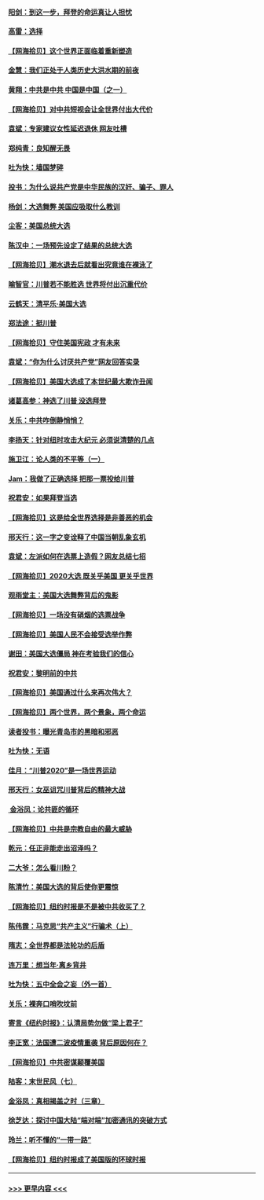 #### [阳剑：到这一步，拜登的命运真让人担忧](../pages/nsc993/n12549093.md?t=11142351) 
#### [高雷：选择](../pages/nsc993/n12549087.md?t=11142351) 
#### [【网海拾贝】这个世界正面临着重新塑造](../pages/nsc993/n12548326.md?t=11142351) 
#### [金慧：我们正处于人类历史大洪水期的前夜](../pages/nsc993/n12547914.md?t=11142351) 
#### [黄翔：中共是中共 中国是中国（之一）](../pages/nsc993/n12547576.md?t=11142351) 
#### [【网海拾贝】对中共短视会让全世界付出大代价](../pages/nsc993/n12546043.md?t=11142351) 
#### [袁斌：专家建议女性延迟退休 网友吐槽](../pages/nsc993/n12545424.md?t=11142351) 
#### [郑纯青：良知醒无畏](../pages/nsc993/n12545394.md?t=11142351) 
#### [吐为快：墙国梦碎](../pages/nsc993/n12545309.md?t=11142351) 
#### [投书：为什么说共产党是中华民族的汉奸、骗子、罪人](../pages/nsc993/n12545089.md?t=11142351) 
#### [杨剑：大选舞弊 美国应吸取什么教训](../pages/nsc993/n12543937.md?t=11142351) 
#### [尘客：美国总统大选](../pages/nsc993/n12543828.md?t=11142351) 
#### [陈汉中：一场预先设定了结果的总统大选](../pages/nsc993/n12543564.md?t=11142351) 
#### [【网海拾贝】潮水退去后就看出究竟谁在裸泳了](../pages/nsc993/n12543321.md?t=11142351) 
#### [喻智官：川普若不能胜选 世界将付出沉重代价](../pages/nsc993/n12541352.md?t=11142351) 
#### [云鹤天：清平乐‧美国大选](../pages/nsc993/n12540916.md?t=11142351) 
#### [郑法途：挺川普](../pages/nsc993/n12540898.md?t=11142351) 
#### [【网海拾贝】守住美国宪政 才有未来](../pages/nsc993/n12540423.md?t=11142351) 
#### [袁斌：“你为什么讨厌共产党”网友回答实录](../pages/nsc993/n12540208.md?t=11142351) 
#### [【网海拾贝】美国大选成了本世纪最大欺诈丑闻](../pages/nsc993/n12538029.md?t=11142351) 
#### [诸葛高参：神选了川普 没选拜登](../pages/nsc993/n12537664.md?t=11142351) 
#### [关乐：中共咋倒静悄悄？](../pages/nsc993/n12537615.md?t=11142351) 
#### [李扬天：针对纽时攻击大纪元 必须说清楚的几点](../pages/nsc993/n12536001.md?t=11142351) 
#### [施卫江：论人类的不平等（一）](../pages/nsc993/n12535700.md?t=11142351) 
#### [Jam：我做了正确选择 把那一票投给川普](../pages/nsc993/n12535743.md?t=11142351) 
#### [祝君安：如果拜登当选](../pages/nsc993/n12535726.md?t=11142351) 
#### [【网海拾贝】这是给全世界选择是非善恶的机会](../pages/nsc993/n12535061.md?t=11142351) 
#### [邢天行：这一字之变诠释了中国当朝乱象玄机](../pages/nsc993/n12533446.md?t=11142351) 
#### [袁斌：左派如何在选票上造假？网友总结七招](../pages/nsc993/n12533180.md?t=11142351) 
#### [【网海拾贝】2020大选 既关乎美国 更关乎世界](../pages/nsc993/n12533161.md?t=11142351) 
#### [观雨堂主：美国大选舞弊背后的鬼影](../pages/nsc993/n12533153.md?t=11142351) 
#### [【网海拾贝】一场没有硝烟的选票战争](../pages/nsc993/n12531883.md?t=11142351) 
#### [【网海拾贝】美国人民不会接受选举作弊](../pages/nsc993/n12528850.md?t=11142351) 
#### [谢田：美国大选僵局 神在考验我们的信心](../pages/nsc993/n12527932.md?t=11142351) 
#### [祝君安：黎明前的中共](../pages/nsc993/n12524071.md?t=11142351) 
#### [【网海拾贝】美国通过什么来再次伟大？](../pages/nsc993/n12523844.md?t=11142351) 
#### [【网海拾贝】两个世界，两个景象，两个命运](../pages/nsc993/n12521419.md?t=11142351) 
#### [读者投书：曝光青岛市的黑暗和邪恶](../pages/nsc993/n12520988.md?t=11142351) 
#### [吐为快：无语](../pages/nsc993/n12518588.md?t=11142351) 
#### [佳月：“川普2020”是一场世界运动](../pages/nsc993/n12518581.md?t=11142351) 
#### [邢天行：女巫诅咒川普背后的精神大战](../pages/nsc993/n12517257.md?t=11142351) 
#### [ 金浴凤：论共匪的循环](../pages/nsc993/n12517133.md?t=11142351) 
#### [【网海拾贝】中共是宗教自由的最大威胁](../pages/nsc993/n12516879.md?t=11142351) 
#### [乾元：任正非能走出沼泽吗？](../pages/nsc993/n12515831.md?t=11142351) 
#### [二大爷：怎么看川粉？](../pages/nsc993/n12515820.md?t=11142351) 
#### [陈清竹：美国大选的背后使你更震惊](../pages/nsc993/n12515589.md?t=11142351) 
#### [【网海拾贝】纽约时报是不是被中共收买了？](../pages/nsc993/n12515122.md?t=11142351) 
#### [陈伟霆：马克思“共产主义”行骗术（上）](../pages/nsc993/n12510217.md?t=11142351) 
#### [隋志：全世界都是法轮功的后盾](../pages/nsc993/n12510636.md?t=11142351) 
#### [连万里：想当年‧离乡背井](../pages/nsc993/n12510623.md?t=11142351) 
#### [吐为快：五中全会之妄（外一首）](../pages/nsc993/n12510470.md?t=11142351) 
#### [关乐：裸奔口哨吹坟前](../pages/nsc993/n12510403.md?t=11142351) 
#### [寄言《纽约时报》：认清局势勿做“梁上君子”](../pages/nsc993/n12510042.md?t=11142351) 
#### [李正宽：法国遭二波疫情重袭 背后原因何在？](../pages/nsc993/n12509971.md?t=11142351) 
#### [【网海拾贝】中共密谋颠覆美国](../pages/nsc993/n12509816.md?t=11142351) 
#### [陆客：末世民风（七）](../pages/nsc993/n12507822.md?t=11142351) 
#### [金浴凤：真相揭盖之时（三章）](../pages/nsc993/n12507804.md?t=11142351) 
#### [徐芝达：探讨中国大陆“端对端”加密通讯的突破方式](../pages/nsc993/n12507682.md?t=11142351) 
#### [玲兰：听不懂的“一带一路”](../pages/nsc993/n12507669.md?t=11142351) 
#### [【网海拾贝】纽约时报成了美国版的环球时报](../pages/nsc993/n12507053.md?t=11142351) 

----
#### [ >>> 更早内容 <<< ](../indexes/nsc993-earlier.md)
